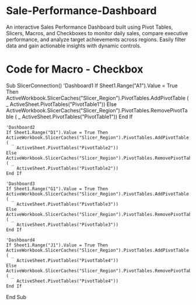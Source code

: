 # Sale-Performance-Dashboard
An interactive Sales Performance Dashboard built using Pivot Tables, Slicers, Macros, and Checkboxes to monitor daily sales, compare executive performance, and analyze target achievements across regions. Easily filter data and gain actionable insights with dynamic controls.

# Code for Macro - Checkbox
Sub SlicerConnection()
'Dashboard1
If Sheet1.Range("A1").Value = True Then
    ActiveWorkbook.SlicerCaches("Slicer_Region").PivotTables.AddPivotTable ( _
        ActiveSheet.PivotTables("PivotTable1"))
    Else
    ActiveWorkbook.SlicerCaches("Slicer_Region").PivotTables.RemovePivotTable ( _
        ActiveSheet.PivotTables("PivotTable1"))
    End If
    
    'Dashboard2
    If Sheet1.Range("D1").Value = True Then
    ActiveWorkbook.SlicerCaches("Slicer_Region").PivotTables.AddPivotTable ( _
        ActiveSheet.PivotTables("PivotTable2"))
    Else
    ActiveWorkbook.SlicerCaches("Slicer_Region").PivotTables.RemovePivotTable ( _
        ActiveSheet.PivotTables("PivotTable2"))
    End If
    
    'Dashboard3
    If Sheet1.Range("G1").Value = True Then
    ActiveWorkbook.SlicerCaches("Slicer_Region").PivotTables.AddPivotTable ( _
        ActiveSheet.PivotTables("PivotTable3"))
    Else
    ActiveWorkbook.SlicerCaches("Slicer_Region").PivotTables.RemovePivotTable ( _
        ActiveSheet.PivotTables("PivotTable3"))
    End If
    
    'Dashboard4
    If Sheet1.Range("J1").Value = True Then
    ActiveWorkbook.SlicerCaches("Slicer_Region").PivotTables.AddPivotTable ( _
        ActiveSheet.PivotTables("PivotTable4"))
    Else
    ActiveWorkbook.SlicerCaches("Slicer_Region").PivotTables.RemovePivotTable ( _
        ActiveSheet.PivotTables("PivotTable4"))
    End If
End Sub
